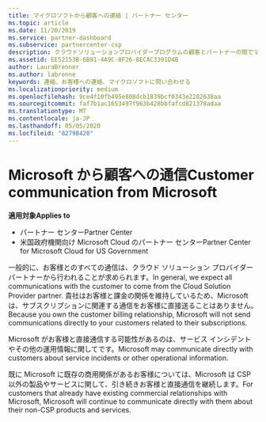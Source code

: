 ```yaml
---
title: マイクロソフトから顧客への連絡 | パートナー センター
ms.topic: article
ms.date: 11/20/2019
ms.service: partner-dashboard
ms.subservice: partnercenter-csp
description: クラウドソリューションプロバイダープログラムの顧客とパートナーの間でマイクロソフトが顧客とのコミュニケーションを期待する方法について説明します。
ms.assetid: EE52153B-6B91-4A9C-8F26-8ECAC3391D4B
author: LauraBrenner
ms.author: labrenne
keywords: 連絡、お客様への連絡、マイクロソフトに問い合わせる
ms.localizationpriority: medium
ms.openlocfilehash: 9ce4f10fb495e808dcb1839bcf0343e2282638aa
ms.sourcegitcommit: faf7b1ac1653497f963b428bbfafcd821378adaa
ms.translationtype: MT
ms.contentlocale: ja-JP
ms.lasthandoff: 05/05/2020
ms.locfileid: "82798420"
---
```

# <a name="customer-communication-from-microsoft"></a><span data-ttu-id="5f348-104">Microsoft から顧客への通信</span><span class="sxs-lookup"><span data-stu-id="5f348-104">Customer communication from Microsoft</span></span>

<span data-ttu-id="5f348-105">**適用対象**</span><span class="sxs-lookup"><span data-stu-id="5f348-105">**Applies to**</span></span>

-  <span data-ttu-id="5f348-106">パートナー センター</span><span class="sxs-lookup"><span data-stu-id="5f348-106">Partner Center</span></span>
-  <span data-ttu-id="5f348-107">米国政府機関向け Microsoft Cloud のパートナー センター</span><span class="sxs-lookup"><span data-stu-id="5f348-107">Partner Center for Microsoft Cloud for US Government</span></span>


<span data-ttu-id="5f348-108">一般的に、お客様とのすべての通信は、クラウド ソリューション プロバイダー パートナーから行われることが求められます。</span><span class="sxs-lookup"><span data-stu-id="5f348-108">In general, we expect all communications with the customer to come from the Cloud Solution Provider partner.</span></span> <span data-ttu-id="5f348-109">貴社はお客様と課金の関係を維持しているため、Microsoft は、サブスクリプションに関連する通信をお客様に直接送ることはありません。</span><span class="sxs-lookup"><span data-stu-id="5f348-109">Because you own the customer billing relationship, Microsoft will not send communications directly to your customers related to their subscriptions.</span></span>

<span data-ttu-id="5f348-110">Microsoft がお客様と直接通信する可能性があるのは、サービス インシデントやその他の運用情報に関してです。</span><span class="sxs-lookup"><span data-stu-id="5f348-110">Microsoft may communicate directly with customers about service incidents or other operational information.</span></span>

<span data-ttu-id="5f348-111">既に Microsoft に既存の商用関係があるお客様については、Microsoft は CSP 以外の製品やサービスに関して、引き続きお客様と直接通信を継続します。</span><span class="sxs-lookup"><span data-stu-id="5f348-111">For customers that already have existing commercial relationships with Microsoft, Microsoft will continue to communicate directly with them about their non-CSP products and services.</span></span>

 

 



